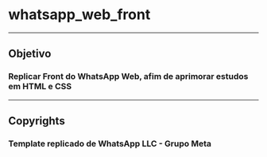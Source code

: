 # whatsapp_web_front

---

## Objetivo
### Replicar Front do WhatsApp Web, afim de aprimorar estudos em HTML e CSS

---

## Copyrights
### Template replicado de WhatsApp LLC -  Grupo Meta
 
